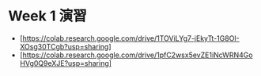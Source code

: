  # Week 1 演習

  - [https://colab.research.google.com/drive/1TOViLYg7-jEkyTt-1G8OI-XOsg30TCgb?usp=sharing]
  - [https://colab.research.google.com/drive/1pfC2wsx5evZE1iNcWRN4GoHVg0Q9eXJE?usp=sharing]
    
